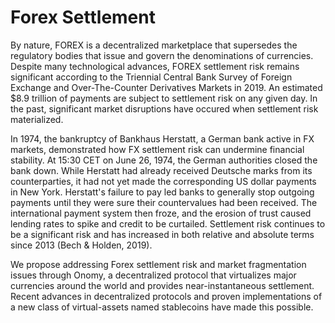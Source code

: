 # Forex Settlement

By nature, FOREX is a decentralized marketplace that supersedes the regulatory bodies that issue and govern the denominations of currencies. Despite many technological advances, FOREX settlement risk remains significant according to the Triennial Central Bank Survey of Foreign Exchange and Over-The-Counter Derivatives Markets in 2019. An estimated $8.9 trillion of payments are subject to settlement risk on any given day. In the past, significant market disruptions have occured when settlement risk materialized. 

In 1974, the bankruptcy of Bankhaus Herstatt, a German bank active in FX markets, demonstrated how FX settlement risk can undermine financial stability. At 15:30 CET on June 26, 1974, the German authorities closed the bank down. While Herstatt had already received Deutsche marks from its counterparties, it had not yet made the corresponding US dollar payments in New York. Herstatt's failure to pay led banks to generally stop outgoing payments until they were sure their countervalues had been received. The international payment system then froze, and the erosion of trust caused lending rates to spike and credit to be curtailed. Settlement risk continues to be a significant risk and has increased in both relative and absolute terms since 2013 \(Bech & Holden, 2019\).

We propose addressing Forex settlement risk and market fragmentation issues through Onomy, a decentralized protocol that virtualizes major currencies around the world and provides near-instantaneous settlement. Recent advances in decentralized protocols and proven implementations of a new class of virtual-assets named stablecoins have made this possible.

